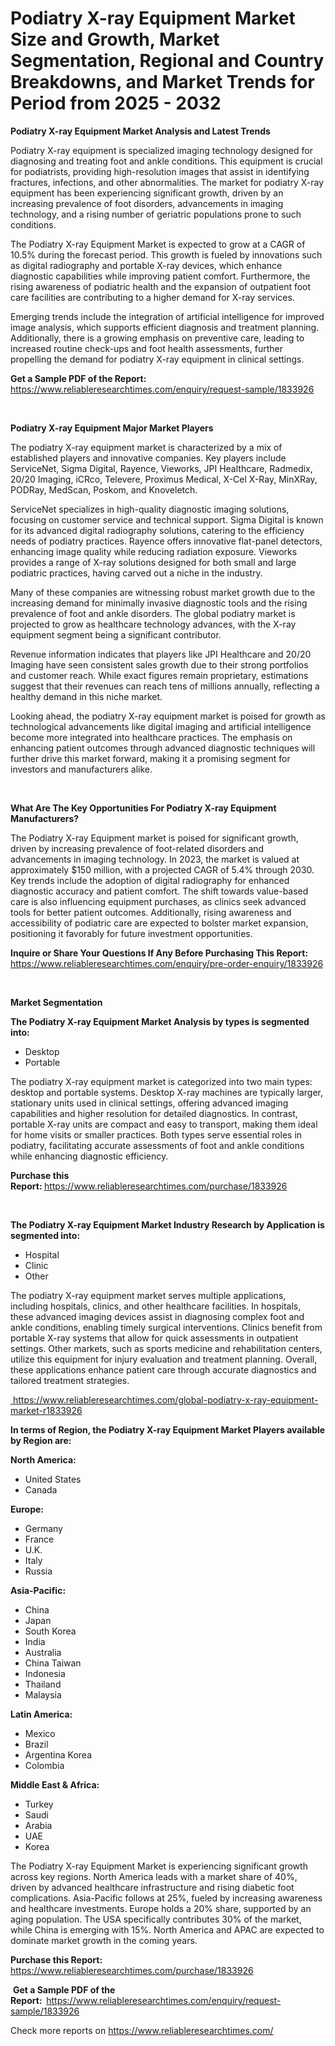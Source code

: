 <p><h1>Podiatry X-ray Equipment Market Size and Growth, Market Segmentation, Regional and Country Breakdowns, and Market Trends for Period from 2025 -  2032</h1></p><p><strong>Podiatry X-ray Equipment Market Analysis and Latest Trends</strong></p>
<p><p>Podiatry X-ray equipment is specialized imaging technology designed for diagnosing and treating foot and ankle conditions. This equipment is crucial for podiatrists, providing high-resolution images that assist in identifying fractures, infections, and other abnormalities. The market for podiatry X-ray equipment has been experiencing significant growth, driven by an increasing prevalence of foot disorders, advancements in imaging technology, and a rising number of geriatric populations prone to such conditions.</p><p>The Podiatry X-ray Equipment Market is expected to grow at a CAGR of 10.5% during the forecast period. This growth is fueled by innovations such as digital radiography and portable X-ray devices, which enhance diagnostic capabilities while improving patient comfort. Furthermore, the rising awareness of podiatric health and the expansion of outpatient foot care facilities are contributing to a higher demand for X-ray services.</p><p>Emerging trends include the integration of artificial intelligence for improved image analysis, which supports efficient diagnosis and treatment planning. Additionally, there is a growing emphasis on preventive care, leading to increased routine check-ups and foot health assessments, further propelling the demand for podiatry X-ray equipment in clinical settings.</p></p>
<p><strong>Get a Sample PDF of the Report:&nbsp;</strong> <a href="https://www.reliableresearchtimes.com/enquiry/request-sample/1833926?utm_campaign=3214&utm_medium=2&utm_source=Github&utm_content=ia&utm_term=26032025&utm_id=podiatry-x-ray-equipment">https://www.reliableresearchtimes.com/enquiry/request-sample/1833926</a></p>
<p>&nbsp;</p>
<p><strong>Podiatry X-ray Equipment Major Market Players</strong></p>
<p><p>The podiatry X-ray equipment market is characterized by a mix of established players and innovative companies. Key players include ServiceNet, Sigma Digital, Rayence, Vieworks, JPI Healthcare, Radmedix, 20/20 Imaging, iCRco, Televere, Proximus Medical, X-Cel X-Ray, MinXRay, PODRay, MedScan, Poskom, and Knoveletch.</p><p>ServiceNet specializes in high-quality diagnostic imaging solutions, focusing on customer service and technical support. Sigma Digital is known for its advanced digital radiography solutions, catering to the efficiency needs of podiatry practices. Rayence offers innovative flat-panel detectors, enhancing image quality while reducing radiation exposure. Vieworks provides a range of X-ray solutions designed for both small and large podiatric practices, having carved out a niche in the industry.</p><p>Many of these companies are witnessing robust market growth due to the increasing demand for minimally invasive diagnostic tools and the rising prevalence of foot and ankle disorders. The global podiatry market is projected to grow as healthcare technology advances, with the X-ray equipment segment being a significant contributor.</p><p>Revenue information indicates that players like JPI Healthcare and 20/20 Imaging have seen consistent sales growth due to their strong portfolios and customer reach. While exact figures remain proprietary, estimations suggest that their revenues can reach tens of millions annually, reflecting a healthy demand in this niche market.</p><p>Looking ahead, the podiatry X-ray equipment market is poised for growth as technological advancements like digital imaging and artificial intelligence become more integrated into healthcare practices. The emphasis on enhancing patient outcomes through advanced diagnostic techniques will further drive this market forward, making it a promising segment for investors and manufacturers alike.</p></p>
<p>&nbsp;</p>
<p><strong>What Are The Key Opportunities For Podiatry X-ray Equipment Manufacturers?</strong></p>
<p><p>The Podiatry X-ray Equipment market is poised for significant growth, driven by increasing prevalence of foot-related disorders and advancements in imaging technology. In 2023, the market is valued at approximately $150 million, with a projected CAGR of 5.4% through 2030. Key trends include the adoption of digital radiography for enhanced diagnostic accuracy and patient comfort. The shift towards value-based care is also influencing equipment purchases, as clinics seek advanced tools for better patient outcomes. Additionally, rising awareness and accessibility of podiatric care are expected to bolster market expansion, positioning it favorably for future investment opportunities.</p></p>
<p><strong>Inquire or Share Your Questions If Any Before Purchasing This Report:</strong> <a href="https://www.reliableresearchtimes.com/enquiry/pre-order-enquiry/1833926?utm_campaign=3214&utm_medium=2&utm_source=Github&utm_content=ia&utm_term=26032025&utm_id=podiatry-x-ray-equipment">https://www.reliableresearchtimes.com/enquiry/pre-order-enquiry/1833926</a></p>
<p>&nbsp;</p>
<p><strong>Market Segmentation</strong></p>
<p><strong>The Podiatry X-ray Equipment Market Analysis by types is segmented into:</strong></p>
<p><ul><li>Desktop</li><li>Portable</li></ul></p>
<p><p>The podiatry X-ray equipment market is categorized into two main types: desktop and portable systems. Desktop X-ray machines are typically larger, stationary units used in clinical settings, offering advanced imaging capabilities and higher resolution for detailed diagnostics. In contrast, portable X-ray units are compact and easy to transport, making them ideal for home visits or smaller practices. Both types serve essential roles in podiatry, facilitating accurate assessments of foot and ankle conditions while enhancing diagnostic efficiency.</p></p>
<p><strong>Purchase this Report:&nbsp;</strong><a href="https://www.reliableresearchtimes.com/purchase/1833926?utm_campaign=3214&utm_medium=2&utm_source=Github&utm_content=ia&utm_term=26032025&utm_id=podiatry-x-ray-equipment">https://www.reliableresearchtimes.com/purchase/1833926</a></p>
<p>&nbsp;</p>
<p><strong>The Podiatry X-ray Equipment Market Industry Research by Application is segmented into:</strong></p>
<p><ul><li>Hospital</li><li>Clinic</li><li>Other</li></ul></p>
<p><p>The podiatry X-ray equipment market serves multiple applications, including hospitals, clinics, and other healthcare facilities. In hospitals, these advanced imaging devices assist in diagnosing complex foot and ankle conditions, enabling timely surgical interventions. Clinics benefit from portable X-ray systems that allow for quick assessments in outpatient settings. Other markets, such as sports medicine and rehabilitation centers, utilize this equipment for injury evaluation and treatment planning. Overall, these applications enhance patient care through accurate diagnostics and tailored treatment strategies.</p></p>
<p><a href="https://www.reliableresearchtimes.com/global-podiatry-x-ray-equipment-market-r1833926?utm_campaign=3214&utm_medium=2&utm_source=Github&utm_content=ia&utm_term=26032025&utm_id=podiatry-x-ray-equipment">&nbsp;https://www.reliableresearchtimes.com/global-podiatry-x-ray-equipment-market-r1833926</a></p>
<p><strong>In terms of Region, the Podiatry X-ray Equipment Market Players available by Region are:</strong></p>
<p>
    <p> <strong> North America: </strong>
        <ul>
            <li>United States</li>
            <li>Canada</li>
        </ul>
        </p> 
    <p> <strong> Europe: </strong>
        <ul>
            <li>Germany</li>
            <li>France</li>
            <li>U.K.</li>
            <li>Italy</li>
            <li>Russia</li>
        </ul>
        </p> 
    <p> <strong> Asia-Pacific: </strong>
        <ul>
            <li>China</li>
            <li>Japan</li>
            <li>South Korea</li>
            <li>India</li>
            <li>Australia</li>
            <li>China Taiwan</li>
            <li>Indonesia</li>
            <li>Thailand</li>
            <li>Malaysia</li>
        </ul>
        </p> 
    <p> <strong> Latin America: </strong>
        <ul>
            <li>Mexico</li>
            <li>Brazil</li>
            <li>Argentina Korea</li>
            <li>Colombia</li>
        </ul>
        </p> 
    <p> <strong> Middle East & Africa: </strong>
        <ul>
            <li>Turkey</li>
            <li>Saudi</li>
            <li>Arabia</li>
            <li>UAE</li>
            <li>Korea</li>
        </ul>
    </p>
    </p>
<p><p>The Podiatry X-ray Equipment Market is experiencing significant growth across key regions. North America leads with a market share of 40%, driven by advanced healthcare infrastructure and rising diabetic foot complications. Asia-Pacific follows at 25%, fueled by increasing awareness and healthcare investments. Europe holds a 20% share, supported by an aging population. The USA specifically contributes 30% of the market, while China is emerging with 15%. North America and APAC are expected to dominate market growth in the coming years.</p></p>
<p><strong>Purchase this Report: </strong><a href="https://www.reliableresearchtimes.com/purchase/1833926?utm_campaign=3214&utm_medium=2&utm_source=Github&utm_content=ia&utm_term=26032025&utm_id=podiatry-x-ray-equipment">https://www.reliableresearchtimes.com/purchase/1833926</a></p>
<p>&nbsp;<strong>Get a Sample PDF of the Report:&nbsp;&nbsp;</strong><a href="https://www.reliableresearchtimes.com/enquiry/request-sample/1833926?utm_campaign=3214&utm_medium=2&utm_source=Github&utm_content=ia&utm_term=26032025&utm_id=podiatry-x-ray-equipment">https://www.reliableresearchtimes.com/enquiry/request-sample/1833926</a></p>
<p><strong></strong></p>
<p>Check more reports on <a href="https://www.reliableresearchtimes.com/?utm_campaign=3214&utm_medium=2&utm_source=Github&utm_content=ia&utm_term=26032025&utm_id=podiatry-x-ray-equipment">https://www.reliableresearchtimes.com/</a></p>